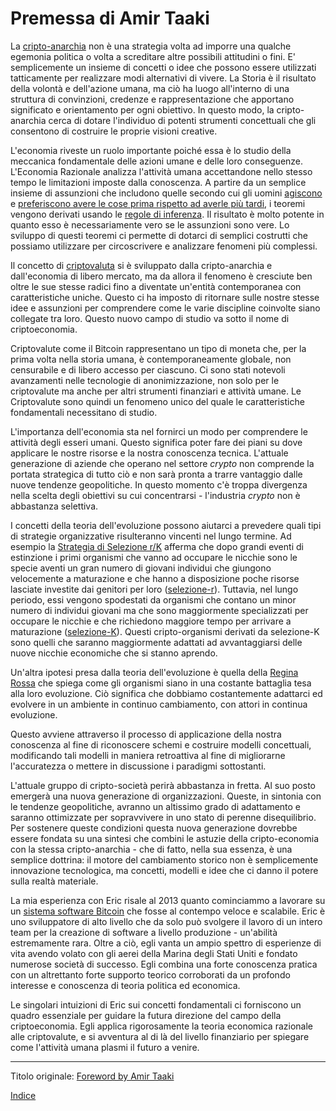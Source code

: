# Premessa di Amir Taaki



La [cripto-anarchia](https://en.wikipedia.org/wiki/Crypto-anarchism) non è una strategia volta ad imporre una qualche egemonia politica o volta a screditare altre possibili attitudini o fini. E' semplicemente un insieme di concetti o idee che possono essere utilizzati tatticamente per realizzare modi alternativi di vivere. La Storia è il risultato della volontà e dell'azione umana, ma ciò ha luogo all'interno di una struttura di convinzioni, credenze e rappresentazione che apportano significato e orientamento per ogni obiettivo. In questo modo, la cripto-anarchia cerca di dotare l'individuo di potenti strumenti concettuali che gli consentono di costruire le proprie visioni creative.

L'economia riveste un ruolo importante poiché essa è lo studio della meccanica fondamentale delle azioni umane e delle loro conseguenze. L'Economia Razionale analizza l'attività umana accettandone nello stesso tempo le limitazioni imposte dalla conoscenza. A partire da un semplice insieme di assunzioni che includono quelle secondo cui gli uomini [agiscono](https://en.wikipedia.org/wiki/Action_axiom) e [preferiscono avere le cose prima rispetto ad averle più tardi](https://en.wikipedia.org/wiki/Time_preference), i teoremi vengono derivati usando le [regole di inferenza](https://it.wikipedia.org/wiki/Regola_di_inferenza). Il risultato è molto potente in quanto esso è necessariamente vero se le assunzioni sono vere. Lo sviluppo di questi teoremi ci permette di dotarci di semplici costrutti che possiamo utilizzare per circoscrivere e analizzare fenomeni più complessi. 

Il concetto di [criptovaluta](https://it.wikipedia.org/wiki/Criptovaluta) si è sviluppato dalla cripto-anarchia e dall'economia di libero mercato, ma da allora il fenomeno è cresciute ben oltre le sue stesse radici fino a diventate un'entità contemporanea con caratteristiche uniche. Questo ci ha imposto di ritornare sulle nostre stesse idee e assunzioni per comprendere come le varie discipline coinvolte siano collegate tra loro. Questo nuovo campo di studio va sotto il nome di criptoeconomia.

Criptovalute come il Bitcoin rappresentano un tipo di moneta che, per la prima volta nella storia umana, è contemporaneamente globale, non censurabile e di libero accesso per ciascuno. Ci sono stati notevoli avanzamenti nelle tecnologie di anonimizzazione, non solo per le criptovalute ma anche per altri strumenti finanziari e attività umane. Le Criptovalute sono quindi un fenomeno unico del quale le caratteristiche fondamentali necessitano di studio.

L'importanza dell'economia sta nel fornirci un modo per comprendere le attività degli esseri umani. Questo significa poter fare dei piani su dove applicare le nostre risorse e la nostra conoscenza tecnica. L'attuale generazione di aziende che operano nel settore _crypto_ non comprende la portata strategica di tutto ciò e non sarà pronta a trarre vantaggio dalle nuove tendenze geopolitiche. In questo momento c'è troppa divergenza nella scelta degli obiettivi su cui concentrarsi - l'industria _crypto_ non è abbastanza selettiva.

I concetti della teoria dell'evoluzione possono aiutarci a prevedere quali tipi di strategie organizzative risulteranno vincenti nel lungo termine. Ad esempio la [Strategia di Selezione r/K](https://it.wikipedia.org/wiki/Strategia_r-K) afferma che dopo grandi eventi di estinzione i primi organismi che vanno ad occupare le nicchie sono le specie aventi un gran numero di giovani individui che giungono velocemente a maturazione e che hanno a disposizione poche risorse lasciate investite dai genitori per loro ([selezione-r](https://it.wikipedia.org/wiki/Strategia_r-K#Strategia_R)). Tuttavia, nel lungo periodo, essi vengono spodestati da organismi che contano un minor numero di individui giovani ma che sono maggiormente specializzati per occupare le nicchie e che richiedono maggiore tempo per arrivare a maturazione ([selezione-K](https://it.wikipedia.org/wiki/Strategia_r-K#Strategia_K)). Questi cripto-organismi derivati da selezione-K sono quelli che saranno maggiormente adattati ad avvantaggiarsi delle nuove nicchie economiche che si stanno aprendo.

Un'altra ipotesi presa dalla teoria dell'evoluzione è quella della [Regina Rossa](https://it.wikipedia.org/wiki/Ipotesi_della_Regina_Rossa) che spiega come gli organismi siano in una costante battaglia tesa alla loro evoluzione. Ciò significa che dobbiamo costantemente adattarci ed evolvere in un ambiente in continuo cambiamento, con attori in continua evoluzione. 

Questo avviene attraverso il processo di applicazione della nostra conoscenza al fine di riconoscere schemi e costruire modelli concettuali, modificando tali modelli in maniera retroattiva al fine di migliorarne l'accuratezza o mettere in discussione i paradigmi sottostanti.

L'attuale gruppo di cripto-società perirà abbastanza in fretta. Al suo posto emergerà una nuova generazione di organizzazioni. Queste, in sintonia con le tendenze geopolitiche, avranno un altissimo grado di adattamento e saranno ottimizzate per sopravvivere in uno stato di perenne disequilibrio. Per sostenere queste condizioni questa nuova generazione dovrebbe essere fondata su una sintesi che combini le astuzie della cripto-economia con la stessa cripto-anarchia - che di fatto, nella sua essenza, è una semplice dottrina: il motore del cambiamento storico non è semplicemente innovazione tecnologica, ma concetti, modelli e idee che ci danno il potere sulla realtà materiale.

La mia esperienza con Eric risale al 2013 quanto cominciammo a lavorare su un [sistema software Bitcoin](https://github.com/libbitcoin) che fosse al contempo veloce e scalabile. Eric è uno sviluppatore di alto livello che da solo può svolgere il lavoro di un intero team per la creazione di software a livello produzione - un'abilità estremamente rara. Oltre a ciò, egli vanta un ampio spettro di esperienze di vita avendo volato con gli aerei della Marina degli Stati Uniti e fondato numerose società di successo. Egli combina una forte conoscenza pratica con un altrettanto forte supporto teorico corroborati da un profondo interesse e conoscenza di teoria politica ed economica.

Le singolari intuizioni di Eric sui concetti fondamentali ci forniscono un quadro essenziale per guidare la futura direzione del campo della criptoeconomia. Egli applica rigorosamente la teoria economica razionale alle criptovalute, e si avventura al di là del livello finanziario per spiegare come l'attività umana plasmi il futuro a venire.

---

Titolo originale: [Foreword by Amir Taaki](https://github.com/libbitcoin/libbitcoin-system/wiki/Foreword-by-Amir-Taaki)

[Indice](/README.md)
